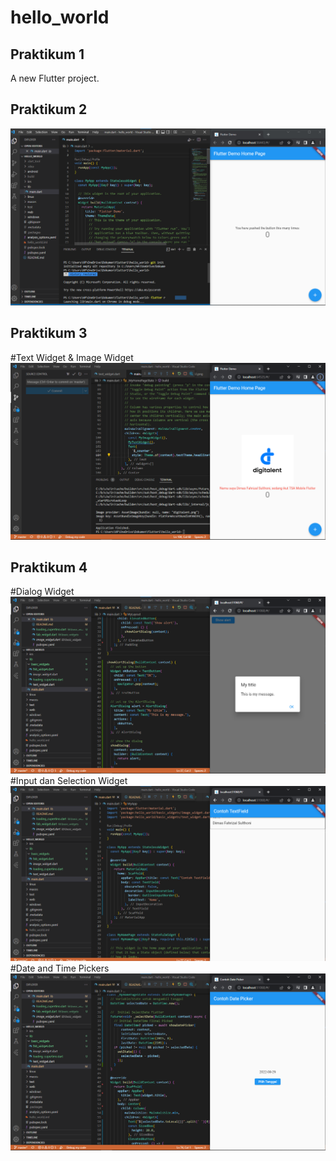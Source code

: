 # hello_world
## Praktikum 1
A new Flutter project.

## Praktikum 2
![Screenshot hello_world](images/01.png)

## Praktikum 3
#Text Widget & Image Widget
![Screenshot widget](images/03.png)

## Praktikum 4
#Dialog Widget
![Screenshot widget](images/04.png)
#Input dan Selection Widget
![Screenshot widget](images/05.png)
#Date and Time Pickers
![Screenshot widget](images/06.png)
